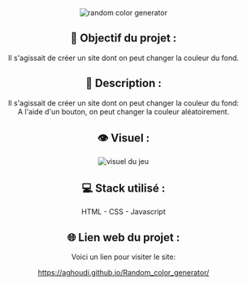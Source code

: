 <div align=center><img src="https://user-images.githubusercontent.com/27373255/132921812-864570a1-e719-4951-89f9-053e4087687d.png" alt="random color generator"/></div>
<h2 align=center>🎯 Objectif du projet :</h2>
<p align=center>Il s'agissait de créer un site dont on peut changer la couleur du fond.</p>

<h2 align=center>📝 Description :</h2>

<p align=center>Il s'agissait de créer un site dont on peut changer la couleur du fond:</br>
A l'aide d'un bouton, on peut changer la couleur aléatoirement.</br>
</p>

<h2 align=center>👁️ Visuel :</h2>
<div align=center><img src="https://i.postimg.cc/XvK18NBm/memory.jpg" alt="visuel du jeu"</div>

<h2 align=center>💻 Stack utilisé :</h2>

<p align=center>HTML - CSS - Javascript</p>

<h2 align=center>🌐 Lien web du projet :</h2>

<p align=center>Voici un lien pour visiter le site:

  <a title="https://aghoudi.github.io/Random_color_generator/" role="link" target="_blank" class="text-bold" rel="noopener noreferrer" href="https://aghoudi.github.io/Random_color_generator/">https://aghoudi.github.io/Random_color_generator/</a></p>
